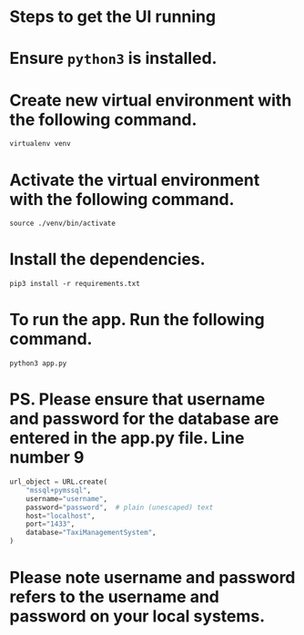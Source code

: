 # Steps to get the UI running

# Ensure ```python3``` is installed.

# Create new virtual environment with the following command.
```virtualenv venv```

# Activate the virtual environment with the following command.
```source ./venv/bin/activate```

# Install the dependencies.
```pip3 install -r requirements.txt```

# To run the app. Run the following command.
```python3 app.py```


# PS. Please ensure that username and password for the database are entered in the app.py file. Line number 9

```python
url_object = URL.create(
    "mssql+pymssql",
    username="username",
    password="password",  # plain (unescaped) text
    host="localhost",
    port="1433",
    database="TaxiManagementSystem",
)
```
# Please note username and password refers to the username and password on your local systems.